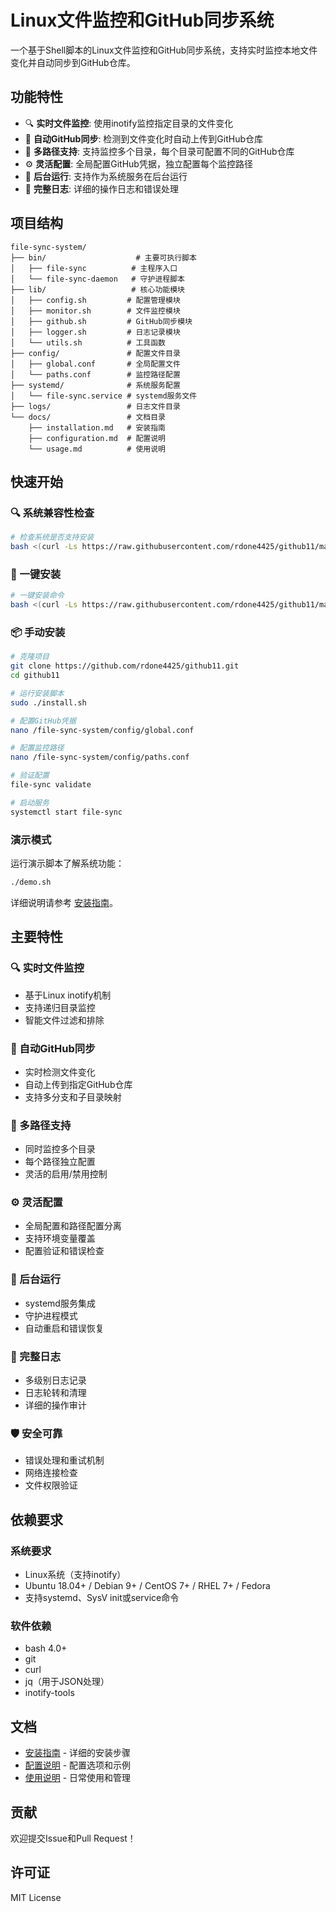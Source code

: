 # Linux文件监控和GitHub同步系统

一个基于Shell脚本的Linux文件监控和GitHub同步系统，支持实时监控本地文件变化并自动同步到GitHub仓库。

## 功能特性

- 🔍 **实时文件监控**: 使用inotify监控指定目录的文件变化
- 🚀 **自动GitHub同步**: 检测到文件变化时自动上传到GitHub仓库
- 📁 **多路径支持**: 支持监控多个目录，每个目录可配置不同的GitHub仓库
- ⚙️ **灵活配置**: 全局配置GitHub凭据，独立配置每个监控路径
- 🔧 **后台运行**: 支持作为系统服务在后台运行
- 📝 **完整日志**: 详细的操作日志和错误处理

## 项目结构

```
file-sync-system/
├── bin/                    # 主要可执行脚本
│   ├── file-sync          # 主程序入口
│   └── file-sync-daemon   # 守护进程脚本
├── lib/                   # 核心功能模块
│   ├── config.sh         # 配置管理模块
│   ├── monitor.sh        # 文件监控模块
│   ├── github.sh         # GitHub同步模块
│   ├── logger.sh         # 日志记录模块
│   └── utils.sh          # 工具函数
├── config/               # 配置文件目录
│   ├── global.conf       # 全局配置文件
│   └── paths.conf        # 监控路径配置
├── systemd/              # 系统服务配置
│   └── file-sync.service # systemd服务文件
├── logs/                 # 日志文件目录
└── docs/                 # 文档目录
    ├── installation.md   # 安装指南
    ├── configuration.md  # 配置说明
    └── usage.md          # 使用说明
```

## 快速开始

### 🔍 系统兼容性检查

```bash
# 检查系统是否支持安装
bash <(curl -Ls https://raw.githubusercontent.com/rdone4425/github11/main/system-check.sh)
```

### 🚀 一键安装

```bash
# 一键安装命令
bash <(curl -Ls https://raw.githubusercontent.com/rdone4425/github11/main/quick-install.sh)
```

### 📦 手动安装

```bash
# 克隆项目
git clone https://github.com/rdone4425/github11.git
cd github11

# 运行安装脚本
sudo ./install.sh

# 配置GitHub凭据
nano /file-sync-system/config/global.conf

# 配置监控路径
nano /file-sync-system/config/paths.conf

# 验证配置
file-sync validate

# 启动服务
systemctl start file-sync
```

### 演示模式

运行演示脚本了解系统功能：

```bash
./demo.sh
```

详细说明请参考 [安装指南](docs/installation.md)。

## 主要特性

### 🔍 实时文件监控
- 基于Linux inotify机制
- 支持递归目录监控
- 智能文件过滤和排除

### 🚀 自动GitHub同步
- 实时检测文件变化
- 自动上传到指定GitHub仓库
- 支持多分支和子目录映射

### 📁 多路径支持
- 同时监控多个目录
- 每个路径独立配置
- 灵活的启用/禁用控制

### ⚙️ 灵活配置
- 全局配置和路径配置分离
- 支持环境变量覆盖
- 配置验证和错误检查

### 🔧 后台运行
- systemd服务集成
- 守护进程模式
- 自动重启和错误恢复

### 📝 完整日志
- 多级别日志记录
- 日志轮转和清理
- 详细的操作审计

### 🛡️ 安全可靠
- 错误处理和重试机制
- 网络连接检查
- 文件权限验证

## 依赖要求

### 系统要求
- Linux系统（支持inotify）
- Ubuntu 18.04+ / Debian 9+ / CentOS 7+ / RHEL 7+ / Fedora
- 支持systemd、SysV init或service命令

### 软件依赖
- bash 4.0+
- git
- curl
- jq（用于JSON处理）
- inotify-tools

## 文档

- [安装指南](docs/installation.md) - 详细的安装步骤
- [配置说明](docs/configuration.md) - 配置选项和示例
- [使用说明](docs/usage.md) - 日常使用和管理

## 贡献

欢迎提交Issue和Pull Request！

## 许可证

MIT License
